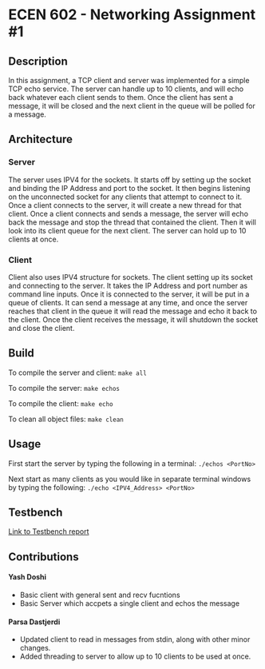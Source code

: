 # ECEN 602 - Networking Assignment #1
## Description
In this assignment, a TCP client and server was implemented for a simple TCP echo service.
The server can handle up to 10 clients, and will echo back whatever each client sends to them.
Once the client has sent a message, it will be closed and the next client in the queue will be
polled for a message.  

## Architecture
### Server
The server uses IPV4 for the sockets. It starts off by setting up the socket and
binding the IP Address and port to the socket. It then begins listening on the 
unconnected socket for any clients that attempt to connect to it. Once a client
connects to the server, it will create a new thread for that client. Once a client
connects and sends a message, the server will echo back the message and stop the
thread that contained the client. Then it will look into its client queue for the 
next client. The server can hold up to 10 clients at once.

### Client
Client also uses IPV4 structure for sockets. The client setting up its socket and connecting
to the server. It takes the IP Address and port number as command line inputs. Once it is connected
to the server, it will be put in a queue of clients. It can send a message at any time, and once
the server reaches that client in the queue it will read the message and echo it back to 
the client. Once the client receives the message, it will shutdown the socket and close
the client.

## Build
To compile the server and client:
``` make all ```

To compile the server:
``` make echos ```

To compile the client:
``` make echo ```

To clean all object files:
``` make clean ```

## Usage
First start the server by typing the following in a terminal:
``` ./echos <PortNo> ```

Next start as many clients as you would like in separate terminal windows by typing the following:
```./echo <IPV4_Address> <PortNo>```

## Testbench
[Link to Testbench report](https://docs.google.com/document/d/1zmjA_fEX7kTE6ZplxLcg_hn4Qkjna99N3--LW4ojmJY/edit?usp=sharing)
## Contributions
#### Yash Doshi
* Basic client with general sent and recv fucntions
* Basic Server which accpets a single client and echos the message

#### Parsa Dastjerdi
* Updated client to read in messages from stdin, along with other minor changes.
* Added threading to server to allow up to 10 clients to be used at once.
